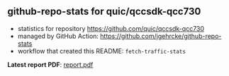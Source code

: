 ## github-repo-stats for quic/qccsdk-qcc730

- statistics for repository https://github.com/quic/qccsdk-qcc730
- managed by GitHub Action: https://github.com/jgehrcke/github-repo-stats
- workflow that created this README: `fetch-traffic-stats`

**Latest report PDF**: [report.pdf](https://github.com/njjetha/OSDO/raw/github-repo-stats/quic/qccsdk-qcc730/latest-report/report.pdf)

